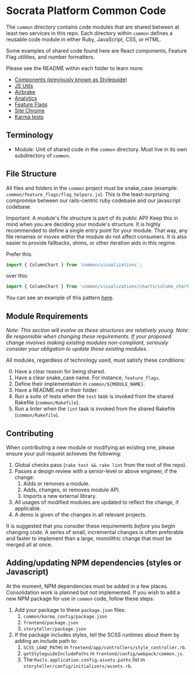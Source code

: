 # Socrata Platform Common Code

The `common` directory contains code modules that are shared between at least two services in this repo.
Each directory within `common` defines a reusable code module in either Ruby, JavaScript, CSS, or HTML.

Some examples of shared code found here are React components, Feature Flag utilities, and number formatters.

Please see the README within each folder to learn more:

* [Components (previously known as Styleguide](https://github.com/socrata/platform-ui/blob/master/common/components/README.md))
* [JS Utils](https://github.com/socrata/platform-ui/blob/master/common/js_utils/README.md)
* [Airbrake](https://github.com/socrata/platform-ui/blob/master/common/airbrake/README.md)
* [Analytics](https://github.com/socrata/platform-ui/blob/master/common/analytics/README.md)
* [Feature Flags](https://github.com/socrata/platform-ui/blob/master/common/feature_flags/README.md)
* [Site Chrome](https://github.com/socrata/platform-ui/blob/master/common/site_chrome/README.md)
* [Karma tests](https://github.com/socrata/platform-ui/blob/master/common/karma_config/README.md)

## Terminology

* Module: Unit of shared code in the `common` directory. Must live in its own subdirectory of `common`.

## File Structure

All files and folders in the `common` project must be snake_case (example: `common/feature_flags/flag_helpers.js`).
This is the least-surprising compromise between our rails-centric ruby codebase and our javascript codebase.

Important: A module's file structure is part of its public API! Keep this in mind when you are deciding your
module's structure.  It is highly recommended to define a single entry point for your module. That way, any
file renames or moves within the module do not affect consumers. It is also easier to provide fallbacks,
shims, or other iteration aids in this regime.

Prefer this:
```javascript
import { ColumnChart } from 'common/visualizations';
```
over this:
```javascript
import { ColumnChart } from 'common/visualizations/charts/column_chart';
```

You can see an example of this pattern [here](https://github.com/socrata/platform-ui/blob/master/common/visualizations/index.js).

## Module Requirements

*Note: This section will evolve as these structures are relatively young.*
*Note: Be responsible when changing these requirements. If your proposed change involves
making existing modules non-compliant, seriously consider your obligation to update
those existing modules.*

All modules, regardless of technology used, must satisfy these conditions:

0. Have a clear reason for being shared.
1. Have a clear snake_case name. For instance, `feature_flags`.
2. Define their implementation in `common/${MODULE_NAME}`.
3. Have a README.md in their folder.
4. Run a suite of tests when the `test` task is invoked from the shared Rakefile (`common/Rakefile`).
5. Run a linter when the `lint` task is invoked from the shared Rakefile (`common/Rakefile`).

## Contributing

When contributing a new module or modifying an existing one, please ensure your pull request
achieves the following:

1. Global checks pass (`rake test && rake lint` from the root of the repo).
2. Passes a design review with a senior-level or above engineer, if the change:
    1. Adds or removes a module.
    2. Adds, changes, or removes module API.
    3. Imports a new external library.
3. All usages of modified modules are updated to reflect the change, if applicable.
4. A demo is given of the changes in all relevant projects.

It is suggested that you consider these requirements _before_ you begin changing code. A series of small,
incremental changes is often preferable and faster to implement than a large, monolithic change that must
be merged all at once.

## Adding/updating NPM dependencies (styles or Javascript)

At the moment, NPM dependencies must be added in a few places. Consolidation work is planned but not implemented.
If you wish to add a new NPM package for use in `common` code, follow these steps:

1. Add your package to these `package.json` files:
    1. `common/karma_config/package.json`
    2. `frontend/package.json`
    3. `storyteller/package.json`
2. If the package includes styles, tell the SCSS runtimes about them by adding an include path to:
    1. `SCSS_LOAD_PATHS` in `frontend/app/controllers/style_controller.rb`.
    2. `getStyleguideIncludePaths` in `frontend/config/webpack/common.js`.
    3. The `Rails.application.config.assets.paths` list in `storyteller/config/initializers/assets.rb`.
